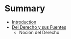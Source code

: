 # Summary

* [Introduction](README.md)
* [Del Derecho y sus Fuentes](1/C1.md)
   * Noción del Derecho


